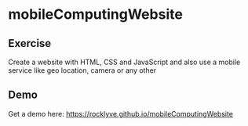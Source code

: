 # mobileComputingWebsite

## Exercise

Create a website with HTML, CSS and JavaScript and also use a mobile service like geo location, camera or any other

## Demo

Get a demo here: https://rocklyve.github.io/mobileComputingWebsite
